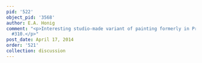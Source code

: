 ```yaml
---
pid: '522'
object_pid: '3568'
author: E.A. Honig
comment: "<p>Interesting studio-made variant of painting formerly in Prague, Ertz
  #310.</p>"
post_date: April 17, 2014
order: '521'
collection: discussion
---
```

